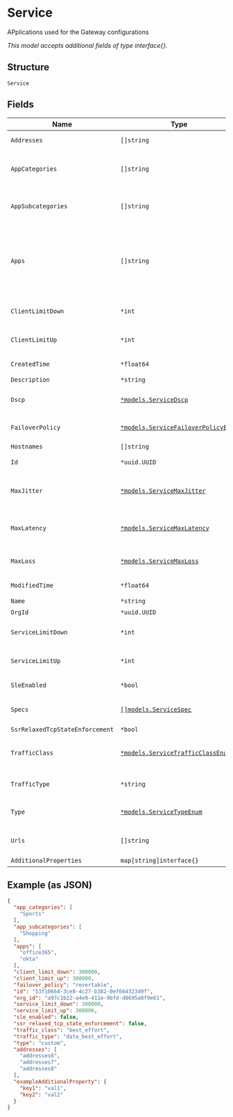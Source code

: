 
# Service

APplications used for the Gateway configurations

*This model accepts additional fields of type interface{}.*

## Structure

`Service`

## Fields

| Name | Type | Tags | Description |
|  --- | --- | --- | --- |
| `Addresses` | `[]string` | Optional | If `type`==`custom`, ip subnets (e.g. 10.0.0.0/8) |
| `AppCategories` | `[]string` | Optional | When `type`==`app_categories`, list of application categories are available through /api/v1/const/app_categories |
| `AppSubcategories` | `[]string` | Optional | When `type`==`app_categories`, list of application categories are available through /api/v1/const/app_subcategories |
| `Apps` | `[]string` | Optional | When `type`==`apps`, list of applications are available through:<br><br>* /api/v1/const/applications<br>* /api/v1/const/gateway_applications<br>* /insight/top_app_by-bytes?wired=true |
| `ClientLimitDown` | `*int` | Optional | 0 means unlimited<br>**Default**: `0`<br>**Constraints**: `>= 0`, `<= 107374182` |
| `ClientLimitUp` | `*int` | Optional | 0 means unlimited<br>**Default**: `0`<br>**Constraints**: `>= 0`, `<= 107374182` |
| `CreatedTime` | `*float64` | Optional | When the object has been created, in epoch |
| `Description` | `*string` | Optional | - |
| `Dscp` | [`*models.ServiceDscp`](../../doc/models/containers/service-dscp.md) | Optional | For SSR only, when `traffic_type`==`custom`. 0-63 or variable |
| `FailoverPolicy` | [`*models.ServiceFailoverPolicyEnum`](../../doc/models/service-failover-policy-enum.md) | Optional | enum: `non_revertable`, `none`, `revertable`<br>**Default**: `"revertable"` |
| `Hostnames` | `[]string` | Optional | If `type`==`custom`, web filtering |
| `Id` | `*uuid.UUID` | Optional | Unique ID of the object instance in the Mist Organnization |
| `MaxJitter` | [`*models.ServiceMaxJitter`](../../doc/models/containers/service-max-jitter.md) | Optional | For SSR only, when `traffic_type`==`custom`, for uplink selection. 0-2147483647 or variable |
| `MaxLatency` | [`*models.ServiceMaxLatency`](../../doc/models/containers/service-max-latency.md) | Optional | For SSR only, when `traffic_type`==`custom`, for uplink selection. 0-2147483647 or variable |
| `MaxLoss` | [`*models.ServiceMaxLoss`](../../doc/models/containers/service-max-loss.md) | Optional | For SSR only, when `traffic_type`==`custom`, for uplink selection. 0-100 or variable |
| `ModifiedTime` | `*float64` | Optional | When the object has been modified for the last time, in epoch |
| `Name` | `*string` | Optional | - |
| `OrgId` | `*uuid.UUID` | Optional | - |
| `ServiceLimitDown` | `*int` | Optional | 0 means unlimited<br>**Default**: `0`<br>**Constraints**: `>= 0`, `<= 107374182` |
| `ServiceLimitUp` | `*int` | Optional | 0 means unlimited<br>**Default**: `0`<br>**Constraints**: `>= 0`, `<= 107374182` |
| `SleEnabled` | `*bool` | Optional | Whether to enable measure SLE<br>**Default**: `false` |
| `Specs` | [`[]models.ServiceSpec`](../../doc/models/service-spec.md) | Optional | When `type`==`custom`, optional, if it doesn't exist, http and https is assumed |
| `SsrRelaxedTcpStateEnforcement` | `*bool` | Optional | **Default**: `false` |
| `TrafficClass` | [`*models.ServiceTrafficClassEnum`](../../doc/models/service-traffic-class-enum.md) | Optional | when `traffic_type`==`custom`. enum: `best_effort`, `high`, `low`, `medium`<br>**Default**: `"best_effort"` |
| `TrafficType` | `*string` | Optional | values from `/api/v1/consts/traffic_types`<br>**Default**: `"data_best_effort"` |
| `Type` | [`*models.ServiceTypeEnum`](../../doc/models/service-type-enum.md) | Optional | enum: `app_categories`, `apps`, `custom`, `urls`<br>**Default**: `"custom"` |
| `Urls` | `[]string` | Optional | When `type`==`urls`, no need for spec as URL can encode the ports being used |
| `AdditionalProperties` | `map[string]interface{}` | Optional | - |

## Example (as JSON)

```json
{
  "app_categories": [
    "Sports"
  ],
  "app_subcategories": [
    "Shopping"
  ],
  "apps": [
    "office365",
    "okta"
  ],
  "client_limit_down": 300000,
  "client_limit_up": 300000,
  "failover_policy": "revertable",
  "id": "53f10664-3ce8-4c27-b382-0ef66432349f",
  "org_id": "a97c1b22-a4e9-411e-9bfd-d8695a0f9e61",
  "service_limit_down": 300000,
  "service_limit_up": 300000,
  "sle_enabled": false,
  "ssr_relaxed_tcp_state_enforcement": false,
  "traffic_class": "best_effort",
  "traffic_type": "data_best_effort",
  "type": "custom",
  "addresses": [
    "addresses6",
    "addresses7",
    "addresses8"
  ],
  "exampleAdditionalProperty": {
    "key1": "val1",
    "key2": "val2"
  }
}
```

